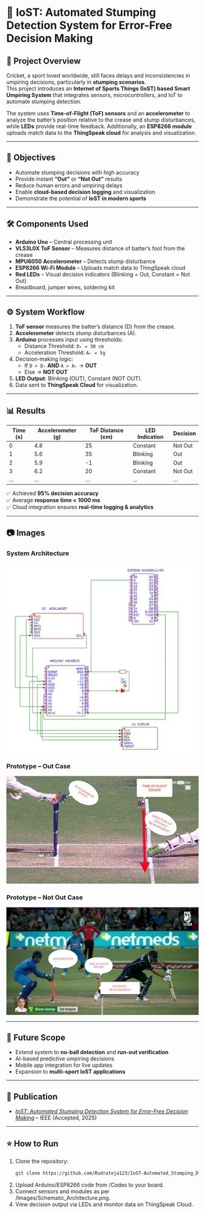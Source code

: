 # 🏏 IoST: Automated Stumping Detection System for Error-Free Decision Making

## 📌 Project Overview
Cricket, a sport loved worldwide, still faces delays and inconsistencies in umpiring decisions, particularly in **stumping scenarios**.  
This project introduces an **Internet of Sports Things (IoST) based Smart Umpiring System** that integrates sensors, microcontrollers, and IoT to automate stumping detection.  

The system uses **Time-of-Flight (ToF) sensors** and an **accelerometer** to analyze the batter’s position relative to the crease and stump disturbances, while **LEDs** provide real-time feedback. Additionally, an **ESP8266 module** uploads match data to the **ThingSpeak cloud** for analysis and visualization.

---

## 🎯 Objectives
- Automate stumping decisions with high accuracy  
- Provide instant **“Out”** or **“Not Out”** results  
- Reduce human errors and umpiring delays  
- Enable **cloud-based decision logging** and visualization  
- Demonstrate the potential of **IoST in modern sports**  

---

## 🛠️ Components Used
- **Arduino Uno** – Central processing unit  
- **VL53L0X ToF Sensor** – Measures distance of batter’s foot from the crease  
- **MPU6050 Accelerometer** – Detects stump disturbance  
- **ESP8266 Wi-Fi Module** – Uploads match data to ThingSpeak cloud  
- **Red LEDs** – Visual decision indicators (Blinking = Out, Constant = Not Out)  
- Breadboard, jumper wires, soldering kit  

---

## ⚙️ System Workflow
1. **ToF sensor** measures the batter’s distance (D) from the crease.  
2. **Accelerometer** detects stump disturbances (A).  
3. **Arduino** processes input using thresholds:  
   - Distance Threshold: `Dₜ = 30 cm`  
   - Acceleration Threshold: `Aₜ = 5g`  
4. Decision-making logic:  
   - If `D > Dₜ` **AND** `A > Aₜ` → **OUT**  
   - Else → **NOT OUT**  
5. **LED Output**: Blinking (OUT), Constant (NOT OUT).  
6. Data sent to **ThingSpeak Cloud** for visualization.  

---

## 📊 Results
| Time (s) | Accelerometer (g) | ToF Distance (cm) | LED Indication | Decision |
|----------|-------------------|-------------------|----------------|----------|
| 0        | 4.8               | 25                | Constant       | Not Out  |
| 1        | 5.6               | 35                | Blinking       | Out      |
| 2        | 5.9               | -1                | Blinking       | Out      |
| 3        | 6.2               | 20                | Constant       | Not Out  |
| ...      | ...               | ...               | ...            | ...      |

✅ Achieved **95% decision accuracy**  
✅ Average **response time < 1000 ms**  
✅ Cloud integration ensures **real-time logging & analytics**  

---

## 📷 Images
### System Architecture
![System Architecture](Images/Schematic_Architecture.png)

### Prototype – Out Case
![Stumping Out](Images/StumpOut.jpg)

### Prototype – Not Out Case
![Stumping Not Out](Images/StumpNotOut.jpg)

---

## 🚀 Future Scope
- Extend system to **no-ball detection** and **run-out verification**  
- AI-based predictive umpiring decisions  
- Mobile app integration for live updates  
- Expansion to **multi-sport IoST applications**  

---

## 📄 Publication
- [*IoST: Automated Stumping Detection System for Error-Free Decision Making*](https://ieeexplore.ieee.org/document/11077022) – IEEE (Accepted, 2025)

---

## ⭐ How to Run
1. Clone the repository:
    ```bash
   git clone https://github.com/Rudrateja123/IoST-Automated_Stumping_Detection_System_for_Error-Free_Decision_Making.git
2. Upload Arduino/ESP8266 code from /Codes to your board.
3. Connect sensors and modules as per /Images/Schematic_Architecture.png.
4. View decision output via LEDs and monitor data on ThingSpeak Cloud.
